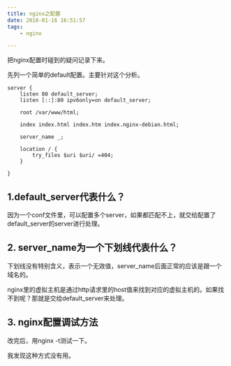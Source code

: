 ```yaml
---
title: nginx之配置
date: 2018-01-16 16:51:57
tags:
	- nginx

---
```




把nginx配置时碰到的疑问记录下来。

先列一个简单的default配置。主要针对这个分析。

```
server {
	listen 80 default_server;
	listen [::]:80 ipv6only=on default_server;

	root /var/www/html;

	index index.html index.htm index.nginx-debian.html;

	server_name _;

	location / {
		try_files $uri $uri/ =404;
	}

}
```



## 1.default_server代表什么？

因为一个conf文件里，可以配置多个server，如果都匹配不上，就交给配置了default_server的server进行处理。



## 2. server_name为一个下划线代表什么？

下划线没有特别含义，表示一个无效值，server_name后面正常的应该是跟一个域名的。

nginx里的虚拟主机是通过http请求里的host值来找到对应的虚拟主机的。如果找不到呢？那就是交给default_server来处理。



## 3. nginx配置调试方法

改完后，用nginx -t测试一下。

我发现这种方式没有用。

